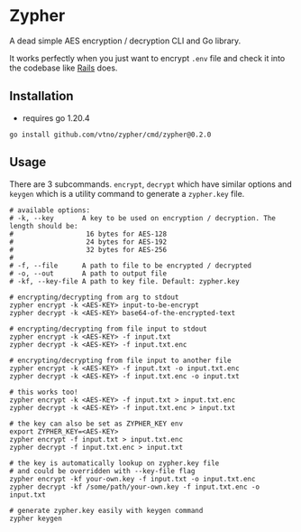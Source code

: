 # Zypher

A dead simple AES encryption / decryption CLI and Go library.

It works perfectly when you just want to encrypt `.env` file and check it into the codebase like [Rails](https://edgeguides.rubyonrails.org/security.html#environmental-security) does.

## Installation

- requires go 1.20.4

```shell
go install github.com/vtno/zypher/cmd/zypher@0.2.0
```

## Usage

There are 3 subcommands. `encrypt`, `decrypt` which have similar options and `keygen` which is a utility command to generate a `zypher.key` file.

```shell
# available options:
# -k, --key       A key to be used on encryption / decryption. The length should be:
#                  16 bytes for AES-128
#                  24 bytes for AES-192
#                  32 bytes for AES-256
#
# -f, --file      A path to file to be encrypted / decrypted
# -o, --out       A path to output file
# -kf, --key-file A path to key file. Default: zypher.key

# encrypting/decrypting from arg to stdout
zypher encrypt -k <AES-KEY> input-to-be-encrypt
zypher decrypt -k <AES-KEY> base64-of-the-encrypted-text

# encrypting/decrypting from file input to stdout
zypher encrypt -k <AES-KEY> -f input.txt
zypher decrypt -k <AES-KEY> -f input.txt.enc

# encrypting/decrypting from file input to another file
zypher encrypt -k <AES-KEY> -f input.txt -o input.txt.enc
zypher decrypt -k <AES-KEY> -f input.txt.enc -o input.txt

# this works too!
zypher encrypt -k <AES-KEY> -f input.txt > input.txt.enc
zypher decrypt -k <AES-KEY> -f input.txt.enc > input.txt

# the key can also be set as ZYPHER_KEY env
export ZYPHER_KEY=<AES-KEY>
zypher encrypt -f input.txt > input.txt.enc
zypher decrypt -f input.txt.enc > input.txt

# the key is automatically lookup on zypher.key file
# and could be overridden with --key-file flag
zypher encrypt -kf your-own.key -f input.txt -o input.txt.enc
zypher decrypt -kf /some/path/your-own.key -f input.txt.enc -o input.txt

# generate zypher.key easily with keygen command
zypher keygen
```
